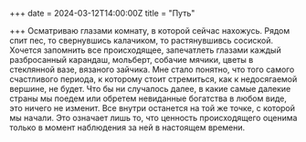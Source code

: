 +++
date = 2024-03-12T14:00:00Z
title = "Путь"

+++
Осматриваю глазами комнату, в которой сейчас нахожусь. Рядом спит пес, то свернувшись калачиком, 
то растянувшивсь сосиской. Хочется запомнить все происходящее, запечатлеть глазами каждый разбросанный
карандаш, мольберт, собачие мячики, цветы в стеклянной вазе, вязаного зайчика. 
Мне стало понятно, что того самого счастливого периода, к которому стоит стремиться, как к недосягаемой
вершине, не будет. Что бы ни случалось далее, в какие самые далекие страны мы поедем или обретем 
невиданные богатства в любом виде, это ничего не изменит. Все внутри останется на той же точке, 
с которой мы начали.
Это означает лишь то, что ценность происходящего оценима только в момент наблюдения за ней в настоящем времени.
